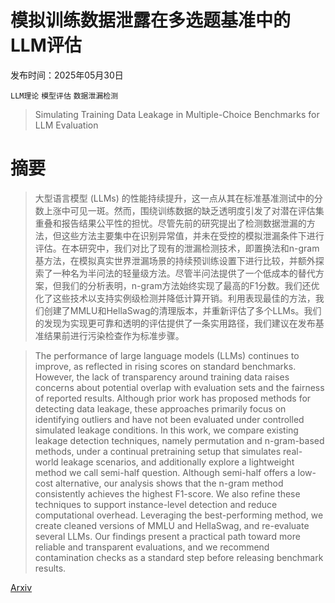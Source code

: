 # 模拟训练数据泄露在多选题基准中的LLM评估

发布时间：2025年05月30日

`LLM理论` `模型评估` `数据泄漏检测`

> Simulating Training Data Leakage in Multiple-Choice Benchmarks for LLM Evaluation

# 摘要

> 大型语言模型 (LLMs) 的性能持续提升，这一点从其在标准基准测试中的分数上涨中可见一斑。然而，围绕训练数据的缺乏透明度引发了对潜在评估集重叠和报告结果公平性的担忧。尽管先前的研究提出了检测数据泄漏的方法，但这些方法主要集中在识别异常值，并未在受控的模拟泄漏条件下进行评估。在本研究中，我们对比了现有的泄漏检测技术，即置换法和n-gram基方法，在模拟真实世界泄漏场景的持续预训练设置下进行比较，并额外探索了一种名为半问法的轻量级方法。尽管半问法提供了一个低成本的替代方案，但我们的分析表明，n-gram方法始终实现了最高的F1分数。我们还优化了这些技术以支持实例级检测并降低计算开销。利用表现最佳的方法，我们创建了MMLU和HellaSwag的清理版本，并重新评估了多个LLMs。我们的发现为实现更可靠和透明的评估提供了一条实用路径，我们建议在发布基准结果前进行污染检查作为标准步骤。

> The performance of large language models (LLMs) continues to improve, as reflected in rising scores on standard benchmarks. However, the lack of transparency around training data raises concerns about potential overlap with evaluation sets and the fairness of reported results. Although prior work has proposed methods for detecting data leakage, these approaches primarily focus on identifying outliers and have not been evaluated under controlled simulated leakage conditions. In this work, we compare existing leakage detection techniques, namely permutation and n-gram-based methods, under a continual pretraining setup that simulates real-world leakage scenarios, and additionally explore a lightweight method we call semi-half question. Although semi-half offers a low-cost alternative, our analysis shows that the n-gram method consistently achieves the highest F1-score. We also refine these techniques to support instance-level detection and reduce computational overhead. Leveraging the best-performing method, we create cleaned versions of MMLU and HellaSwag, and re-evaluate several LLMs. Our findings present a practical path toward more reliable and transparent evaluations, and we recommend contamination checks as a standard step before releasing benchmark results.

[Arxiv](https://arxiv.org/abs/2505.24263)